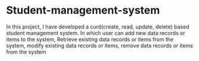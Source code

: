 # Student-management-system
In this project, I have developed a curd(create, read, update, delete)  based student management system. In which user can add new data records or items to the system,  Retrieve existing data records or items from the system, modify existing data records or items, remove data records or items from the system
